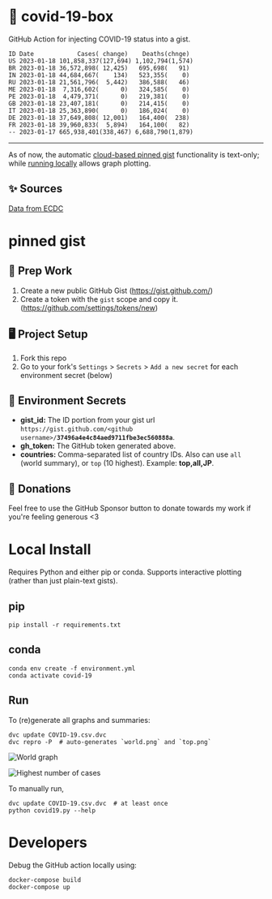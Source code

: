 # 🏥 covid-19-box

GitHub Action for injecting COVID-19 status into a gist.

```
ID Date            Cases( change)    Deaths(chnge)
US 2023-01-18 101,858,337(127,694) 1,102,794(1,574)
BR 2023-01-18 36,572,898( 12,425)   695,698(   91)
IN 2023-01-18 44,684,667(    134)   523,355(    0)
RU 2023-01-18 21,561,796(  5,442)   386,588(   46)
ME 2023-01-18  7,316,602(      0)   324,585(    0)
PE 2023-01-18  4,479,371(      0)   219,381(    0)
GB 2023-01-18 23,407,181(      0)   214,415(    0)
IT 2023-01-18 25,363,890(      0)   186,024(    0)
DE 2023-01-18 37,649,808( 12,001)   164,400(  238)
FR 2023-01-18 39,960,833(  5,894)   164,100(   82)
-- 2023-01-17 665,938,401(338,467) 6,688,790(1,879)
```

---

As of now, the automatic [cloud-based pinned gist](#pinned-gist) functionality is text-only;
while [running locally](#local-install) allows graph plotting.

## ✨ Sources

[Data from ECDC](https://www.ecdc.europa.eu/en/publications-data/download-todays-data-geographic-distribution-covid-19-cases-worldwide)

# pinned gist

## 🎒 Prep Work
1. Create a new public GitHub Gist (https://gist.github.com/)
1. Create a token with the `gist` scope and copy it. (https://github.com/settings/tokens/new)

## 🖥 Project Setup
1. Fork this repo
1. Go to your fork's `Settings` > `Secrets` > `Add a new secret` for each environment secret (below)

## 🤫 Environment Secrets
- **gist_id:** The ID portion from your gist url `https://gist.github.com/<github username>/`**`37496a4e4c84aed9711fbe3ec560888a`**.
- **gh_token:** The GitHub token generated above.
- **countries:** Comma-separated list of country IDs. Also can use `all` (world summary), or `top` (10 highest). Example: **top,all,JP**.

## 💸 Donations

Feel free to use the GitHub Sponsor button to donate towards my work if you're feeling generous <3

# Local Install

Requires Python and either pip or conda. Supports interactive plotting (rather than just plain-text gists).

## pip

```
pip install -r requirements.txt
```

## conda

```
conda env create -f environment.yml
conda activate covid-19
```

## Run

To (re)generate all graphs and summaries:

```
dvc update COVID-19.csv.dvc
dvc repro -P  # auto-generates `world.png` and `top.png`
```

![World graph](world.png)

![Highest number of cases](top.png)

To manually run,

```
dvc update COVID-19.csv.dvc  # at least once
python covid19.py --help
```

# Developers

Debug the GitHub action locally using:

```
docker-compose build
docker-compose up
```
